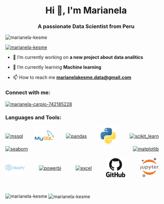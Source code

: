 <h1 align="center">Hi 👋, I'm Marianela</h1>
<h3 align="center">A passionate Data Scientist from Peru</h3>

<p align="left"> <img src="https://komarev.com/ghpvc/?username=marianela-kesme&label=Profile%20views&color=0e75b6&style=flat" alt="marianela-kesme" /> </p>

<p align="left"> <a href="https://github.com/ryo-ma/github-profile-trophy"><img src="https://github-profile-trophy.vercel.app/?username=marianela-kesme" alt="marianela-kesme" /></a> </p>

- 🔭 I’m currently working on **a new project about data analitics**

- 🌱 I’m currently learning **Machine learning**

- 📫 How to reach me **marianelakesme.data@gmail.com**

<h3 align="left">Connect with me:</h3>
<p align="left">
<a href="https://linkedin.com/in/marianela-carpio-742185228" target="blank"><img align="center" src="https://raw.githubusercontent.com/rahuldkjain/github-profile-readme-generator/master/src/images/icons/Social/linked-in-alt.svg" alt="marianela-carpio-742185228" height="30" width="40" /></a>
</p>

<h3 align="left">Languages and Tools:</h3>
<div style="display: flex; flex-wrap: wrap; justify-content: space-between; align-items: center;">
    <a href="https://www.microsoft.com/en-us/sql-server" target="_blank" rel="noreferrer"> 
        <img src="https://www.svgrepo.com/show/303229/microsoft-sql-server-logo.svg" alt="mssql" width="60" height="60" style="margin-right: 25px;"/> 
    </a> 
    <a href="https://www.mysql.com/" target="_blank" rel="noreferrer"> 
        <img src="https://raw.githubusercontent.com/devicons/devicon/master/icons/mysql/mysql-original-wordmark.svg" alt="mysql" width="60" height="60" style="margin-right: 25px;"/> 
    </a> 
    <a href="https://pandas.pydata.org/" target="_blank" rel="noreferrer"> 
        <img src="https://camo.githubusercontent.com/65e3b1ef86380fddbaf4c42359008861cb642f379740da78017a8948336aa43a/68747470733a2f2f75706c6f61642e77696b696d656469612e6f72672f77696b6970656469612f636f6d6d6f6e732f652f65642f50616e6461735f6c6f676f2e737667" alt="pandas" width="70" height="70" style="margin-right: 25px;"/> 
    </a> 
    <a href="https://www.python.org" target="_blank" rel="noreferrer"> 
        <img src="https://raw.githubusercontent.com/devicons/devicon/master/icons/python/python-original.svg" alt="python" width="60" height="60" style="margin-right: 25px;"/> 
    </a> 
    <a href="https://scikit-learn.org/" target="_blank" rel="noreferrer"> 
        <img src="https://upload.wikimedia.org/wikipedia/commons/0/05/Scikit_learn_logo_small.svg" alt="scikit_learn" width="60" height="60" style="margin-right: 25px;"/> 
    </a> 
    <a href="https://seaborn.pydata.org/" target="_blank" rel="noreferrer"> 
        <img src="https://seaborn.pydata.org/_images/logo-mark-lightbg.svg" alt="seaborn" width="60" height="60" style="margin-right: 25px;"/> 
    </a> 
    <a href="https://github.com/devicons/devicon/blob/master/icons/matplotlib/matplotlib-original-wordmark.svg" target="_blank" rel="noreferrer"> 
        <img src="https://camo.githubusercontent.com/74f9682d703e382ca6a85546e028fc0d6a4a78595c97d7bc57f96a5d2021ebc8/68747470733a2f2f7374617469632e6a61766174706f696e742e636f6d2f7475746f7269616c2f6d6174706c6f746c69622f696d616765732f6d6174706c6f746c69622d7475746f7269616c2e706e67" alt="matplotlib" width="60" height="60" style="margin-right: 25px;"/> 
    </a>
</div>
<div style="display: flex; flex-wrap: wrap; justify-content: space-between; align-items: center; margin-top: 20px;">
    <a href="https://numpy.org/" target="_blank" rel="noreferrer"> 
        <img src="https://github.com/devicons/devicon/blob/master/icons/numpy/numpy-line-wordmark.svg" alt="numpy" width="60" height="60" style="margin-right: 25px;"/> 
    </a>
    <a href="https://www.microsoft.com/powerbi" target="_blank" rel="noreferrer">
        <img src="https://camo.githubusercontent.com/7145514b6c88363e1cd5ede894038dfe01cbb401a055c0b49019cb67e724d366/68747470733a2f2f64617461736369656e746573742e636f6d2f65732f77702d636f6e74656e742f75706c6f6164732f73697465732f372f323032302f31302f706f7765722d62692d6c6f676f2d312e6a7067" alt="powerbi" width="90" height="50" style="margin-right: 25px;"/>
    </a>
    <a href="https://www.microsoft.com/excel" target="_blank" rel="noreferrer">
        <img src="https://camo.githubusercontent.com/0549723c6732c4aec79b26d78b0768b0c7469fc020ca861cd5ef3fdbc1a65917/68747470733a2f2f6c6f676f732d776f726c642e6e65742f77702d636f6e74656e742f75706c6f6164732f323032322f30322f4d6963726f736f66742d457863656c2d4c6f676f2d373030783339342e706e67" alt="excel" width="90" height="60" style="margin-right: 25px;"/> 
    </a>
    <a href="https://github.com/" target="_blank" rel="noreferrer">
        <img src="https://github.com/devicons/devicon/blob/master/icons/github/github-original-wordmark.svg" alt="github" width="60" height="60" style="margin-right: 25px;"/> 
    </a>
    <a href="https://jupyter.org/" target="_blank" rel="noreferrer">
        <img src="https://github.com/devicons/devicon/blob/master/icons/jupyter/jupyter-original-wordmark.svg" alt="jupyter" width="60" height="60" style="margin-right: 25px;"/> 
    </a>
</div>



<br>
<br>
<div style="display: flex;">
    <p style="display: inline-block;"><img align="left" src="https://github-readme-stats.vercel.app/api/top-langs?username=marianela-kesme&show_icons=true&locale=en&layout=compact" alt="marianela-kesme" /></p>
    <p style="display: inline-block;">&nbsp;<img align="center" src="https://github-readme-stats.vercel.app/api?username=marianela-kesme&show_icons=true&locale=en" alt="marianela-kesme" /></p>
</div>
